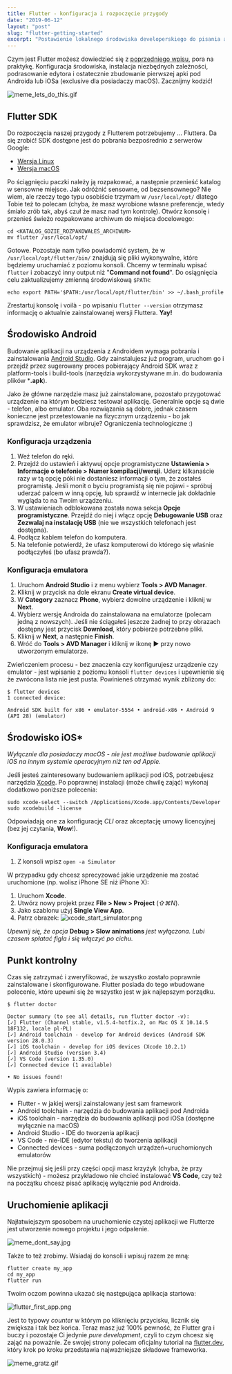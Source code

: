 ```yaml
---
title: Flutter - konfiguracja i rozpoczęcie przygody 
date: "2019-06-12"
layout: "post"
slug: "flutter-getting-started"
excerpt: "Postawienie lokalnego środowiska developerskiego do pisania aplikacji we Flutterze. Instalacja niezbędnych paczek, edytora, aż do zbudowania Swojej pierwszej prostej apki."
---
```


Czym jest Flutter możesz dowiedzieć się z [poprzedniego wpisu](/blog/flutter-intro/), pora na praktykę. Konfiguracja środowiska,
instalacja niezbędnych zależności, podrasowanie edytora i ostatecznie zbudowanie pierwszej apki pod Androida lub iOSa (exclusive dla posiadaczy macOS). Zacznijmy kodzić!

![meme_lets_do_this.gif](/assets/img/blog/meme_lets_do_this.gif)

## Flutter SDK

Do rozpoczęcia naszej przygody z Flutterem potrzebujemy ... Fluttera. Da się zrobić! SDK dostępne jest do pobrania bezpośrednio z serwerów Google:

- [Wersja Linux](https://storage.googleapis.com/flutter_infra/releases/stable/linux/flutter_linux_1.17.5-stable.tar.xz)
- [Wersja macOS](https://storage.googleapis.com/flutter_infra/releases/stable/macos/flutter_macos_1.17.5-stable.zip)

Po ściągnięciu paczki należy ją rozpakować, a następnie przenieść katalog w sensowne miejsce. Jak odróżnić sensowne, od bezsensownego? Nie wiem, ale rzeczy tego typu osobiście trzymam w `/usr/local/opt/` dlatego Tobie też to polecam (chyba, że masz wyrobione własne preferencje, wtedy śmiało zrób tak, abyś czuł że masz nad tym kontrolę). Otwórz konsolę i przenieś świeżo rozpakowane archiwum do miejsca docelowego:

```shell
cd <KATALOG_GDZIE_ROZPAKOWAŁEŚ_ARCHIWUM>
mv flutter /usr/local/opt/
```

Gotowe. Pozostaje nam tylko powiadomić system, że w `/usr/local/opt/flutter/bin/` znajdują się pliki wykonywalne, które będziemy uruchamiać z poziomu konsoli. Chcemy w terminalu wpisać `flutter` i zobaczyć inny output niż "**Command not found**". Do osiągnięcia celu zaktualizujemy zmienną środowiskową `$PATH`:

```shell
echo export PATH='$PATH:/usr/local/opt/flutter/bin' >> ~/.bash_profile
```

Zrestartuj konsolę i voilà - po wpisaniu `flutter --version` otrzymasz informację o aktualnie zainstalowanej wersji Fluttera. **Yay!**

## Środowisko Android

Budowanie aplikacji na urządzenia z Androidem wymaga pobrania i zainstalowania [Android Studio](https://developer.android.com/studio). Gdy zainstalujesz już program, uruchom go i przejdź przez sugerowany proces pobierający Android SDK wraz z platform-tools i build-tools (narzędzia wykorzystywane m.in. do budowania plików ***.apk**).

Jako że główne narzędzie masz już zainstalowane, pozostało przygotować urządzenie na którym będziesz testował aplikację. Generalnie opcje są dwie - telefon, albo emulator. Oba rozwiązania są dobre, jednak czasem konieczne jest przetestowanie na fizycznym urządzeniu - bo jak sprawdzisz, że emulator wibruje? Ograniczenia technologiczne :)

### Konfiguracja urządzenia

1. Weź telefon do ręki.
2. Przejdź do ustawień i aktywuj opcje programistyczne **Ustawienia > Informacje o telefonie > Numer kompilacji/wersji**.  Uderz kilkanaście razy w tą opcję póki nie dostaniesz informacji o tym, że zostałeś programistą. Jeśli monit o byciu programistą się nie pojawi - spróbuj uderzać palcem w inną opcję, lub sprawdź w internecie jak dokładnie wygląda to na Twoim urządzeniu.
3. W ustawieniach odblokowana została nowa sekcja **Opcje programistyczne**. Przejdź do niej i włącz opcję **Debugowanie USB** oraz **Zezwalaj na instalację USB** (nie we wszystkich telefonach jest dostępna).
4. Podłącz kablem telefon do komputera.
5. Na telefonie potwierdź, że ufasz komputerowi do którego się właśnie podłączyłeś (bo ufasz prawda?).

### Konfiguracja emulatora

1. Uruchom **Android Studio** i z menu wybierz **Tools > AVD Manager**.
2. Kliknij w przycisk na dole ekranu **Create virtual device**.
3. W **Category** zaznacz **Phone**, wybierz dowolne urządzenie i kliknij w **Next**.
4. Wybierz wersję Androida do zainstalowana na emulatorze (polecam jedną z nowszych). Jeśli nie ściągałeś jeszcze żadnej to przy obrazach dostępny jest przycisk **Download**, który pobierze potrzebne pliki.
5. Kliknij w **Next**, a następnie **Finish**.
6. Wróć do **Tools > AVD Manager** i kliknij w ikonę **▶️** przy nowo utworzonym emulatorze.

Zwieńczeniem procesu - bez znaczenia czy konfigurujesz urządzenie czy emulator - jest wpisanie z poziomu konsoli `flutter devices` i upewnienie się że zwrócona lista nie jest pusta. Powinieneś otrzymać wynik zbliżony do:

```shell
$ flutter devices
1 connected device:

Android SDK built for x86 • emulator-5554 • android-x86 • Android 9 (API 28) (emulator)
```

## Środowisko iOS*

*Wyłącznie dla posiadaczy macOS - nie jest możliwe budowanie aplikacji iOS na innym systemie operacyjnym niż ten od Apple.*

Jeśli jesteś zainteresowany budowaniem aplikacji pod iOS, potrzebujesz narzędzia [Xcode](https://itunes.apple.com/us/app/xcode/id497799835). Po poprawnej instalacji (może chwilę zająć) wykonaj dodatkowo poniższe polecenia:

```shell
sudo xcode-select --switch /Applications/Xcode.app/Contents/Developer
sudo xcodebuild -license
```

Odpowiadają one za konfigurację *CLI* oraz akceptację umowy licencyjnej (bez jej czytania, **Wow**!).

### Konfiguracja emulatora

1. Z konsoli wpisz `open -a Simulator`

W przypadku gdy chcesz sprecyzować jakie urządzenie ma zostać uruchomione (np. wolisz iPhone SE niż iPhone X):

1. Uruchom **Xcode**.
2. Utwórz nowy projekt przez **File > New > Project** (*⇧⌘N*).
3. Jako szablonu użyj **Single View App**.
4. Patrz obrazek: ![xcode_start_simulator.png](/assets/img/blog/xcode_start_simulator.png)

*Upewnij się, że opcja* **Debug > Slow animations** *jest wyłączona. Lubi czasem spłatać figla i się włączyć po cichu.*

## Punkt kontrolny

Czas się zatrzymać i zweryfikować, że wszystko zostało poprawnie zainstalowane i skonfigurowane. Flutter posiada do tego wbudowane polecenie, które upewni się że wszystko jest w jak najlepszym porządku.

```shell
$ flutter doctor

Doctor summary (to see all details, run flutter doctor -v):
[✓] Flutter (Channel stable, v1.5.4-hotfix.2, on Mac OS X 10.14.5 18F132, locale pl-PL)
[✓] Android toolchain - develop for Android devices (Android SDK version 28.0.3)
[✓] iOS toolchain - develop for iOS devices (Xcode 10.2.1)
[✓] Android Studio (version 3.4)
[✓] VS Code (version 1.35.0)
[✓] Connected device (1 available)

• No issues found!
```

Wypis zawiera informację o:
- Flutter - w jakiej wersji zainstalowany jest sam framework
- Android toolchain - narzędzia do budowania aplikacji pod Androida
- iOS toolchain - narzędzia do budowania aplikacji pod iOSa (dostępne wyłącznie na macOS)
- Android Studio - IDE do tworzenia aplikacji
- VS Code - nie-IDE (edytor tekstu) do tworzenia aplikacji
- Connected devices - suma podłączonych urządzeń+uruchomionych emulatorów

Nie przejmuj się jeśli przy części opcji masz krzyżyk (chyba, że przy wszystkich) - możesz przykładowo nie chcieć instalować **VS Code**, czy też na początku chcesz pisać aplikację wyłącznie pod Androida.

## Uruchomienie aplikacji

Najłatwiejszym sposobem na uruchomienie czystej aplikacji we Flutterze jest utworzenie nowego projektu i jego odpalenie.

![meme_dont_say.jpg](/assets/img/blog/meme_dont_say.jpg)

Także to też zrobimy. Wsiadaj do konsoli i wpisuj razem ze mną:

```shell
flutter create my_app
cd my_app
flutter run
```

Twoim oczom powinna ukazać się następująca aplikacja startowa:

![flutter_first_app.png](/assets/img/blog/flutter_first_app.png)

Jest to typowy *counter* w którym po kliknięciu przycisku, licznik się zwiększa i tak bez końca. Teraz masz już 100% pewność, że Flutter gra i buczy i pozostaje Ci jedynie *pure development*, czyli to czym chcesz się zająć na poważnie. Ze swojej strony polecam oficjalny tutorial na [flutter.dev](https://flutter.dev/docs/reference/tutorials), który krok po kroku przedstawia najważniejsze składowe frameworka. 

![meme_gratz.gif](/assets/img/blog/meme_gratz.gif)

